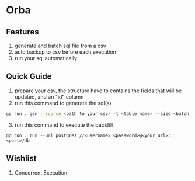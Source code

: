 # Orba

## Features

1. generate and batch sql file from a csv
2. auto backup to csv before each execution
3. run your sql automatically

## Quick Guide

1. prepare your csv, the structure have to contains the fields that will be updated, and an "id" column
2. run this command to generate the sql(s)

```sh
go run . gen --source <path to your csv> -t <table name> --size <batch size>
```

3. run this command to execute the backfill

```
go run . run --url postgres://<username>:<password>@<your_url>:<port>/db
```

## Wishlist

1. Concorrent Execution
